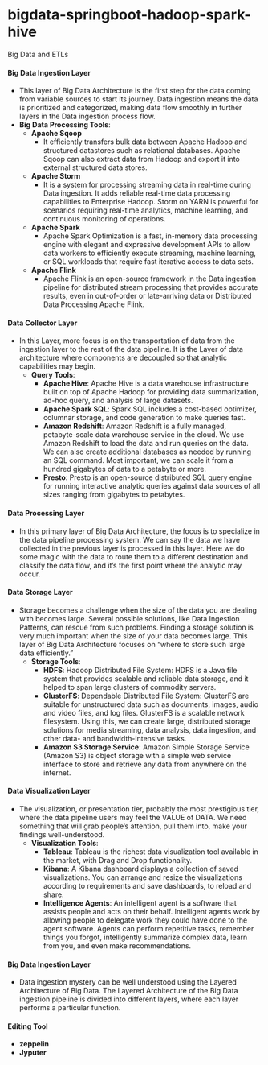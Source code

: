 # bigdata-springboot-hadoop-spark-hive
Big Data and ETLs

#### Big Data Ingestion Layer
* This layer of Big Data Architecture is the first step for the data coming from variable sources to start its journey. Data ingestion means the data is prioritized and categorized, making data flow smoothly in further layers in the Data ingestion process flow.
* __Big Data Processing Tools__:
  * __Apache Sqoop__
    * It efficiently transfers bulk data between Apache Hadoop and structured datastores such as relational databases. Apache Sqoop can also extract data from Hadoop and export it into external structured data stores.
  * __Apache Storm__
    * It is a system for processing streaming data in real-time during Data ingestion. It adds reliable real-time data processing capabilities to Enterprise Hadoop. Storm on YARN is powerful for scenarios requiring real-time analytics, machine learning, and continuous monitoring of operations.
  * __Apache Spark__
    * Apache Spark Optimization is a fast, in-memory data processing engine with elegant and expressive development APIs to allow data workers to efficiently execute streaming, machine learning, or SQL workloads that require fast iterative access to data sets.
  * __Apache Flink__
    * Apache Flink is an open-source framework in the Data ingestion pipeline for distributed stream processing that provides accurate results, even in out-of-order or late-arriving data or Distributed Data Processing Apache Flink.

#### Data Collector Layer
* In this Layer, more focus is on the transportation of data from the ingestion layer to the rest of the data pipeline. It is the Layer of data architecture where components are decoupled so that analytic capabilities may begin.
  * __Query Tools__: 
    * __Apache Hive__: Apache Hive is a data warehouse infrastructure built on top of Apache Hadoop for providing data summarization, ad-hoc query, and analysis of large datasets.
    * __Apache Spark SQL__: Spark SQL includes a cost-based optimizer, columnar storage, and code generation to make queries fast.
    * __Amazon Redshift__: Amazon Redshift is a fully managed, petabyte-scale data warehouse service in the cloud. We use Amazon Redshift to load the data and run queries on the data. We can also create additional databases as needed by running an SQL command. Most important, we can scale it from a hundred gigabytes of data to a petabyte or more.
    * __Presto__: Presto is an open-source distributed SQL query engine for running interactive analytic queries against data sources of all sizes ranging from gigabytes to petabytes.

#### Data Processing Layer
* In this primary layer of Big Data Architecture, the focus is to specialize in the data pipeline processing system. We can say the data we have collected in the previous layer is processed in this layer. Here we do some magic with the data to route them to a different destination and classify the data flow, and it’s the first point where the analytic may occur.

#### Data Storage Layer
* Storage becomes a challenge when the size of the data you are dealing with becomes large. Several possible solutions, like Data Ingestion Patterns, can rescue from such problems. Finding a storage solution is very much important when the size of your data becomes large. This layer of Big Data Architecture focuses on “where to store such large data efficiently.”
  * __Storage Tools__:
    * __HDFS__: Hadoop Distributed File System: HDFS is a Java file system that provides scalable and reliable data storage, and it helped to span large clusters of commodity servers.
    * __GlusterFS__: Dependable Distributed File System: GlusterFS are suitable for unstructured data such as documents, images, audio and video files, and log files. GlusterFS is a scalable network filesystem. Using this, we can create large, distributed storage solutions for media streaming, data analysis, data ingestion, and other data- and bandwidth-intensive tasks.
    * __Amazon S3 Storage Service__: Amazon Simple Storage Service (Amazon S3) is object storage with a simple web service interface to store and retrieve any data from anywhere on the internet.

#### Data Visualization Layer
* The visualization, or presentation tier, probably the most prestigious tier, where the data pipeline users may feel the VALUE of DATA. We need something that will grab people’s attention, pull them into, make your findings well-understood.
  * __Visualization Tools__:
    * __Tableau__: Tableau is the richest data visualization tool available in the market, with Drag and Drop functionality.
    * __Kibana__: A Kibana dashboard displays a collection of saved visualizations. You can arrange and resize the visualizations according to requirements and save dashboards, to reload and share.
    * __Intelligence Agents__: An intelligent agent is a software that assists people and acts on their behalf. Intelligent agents work by allowing people to delegate work they could have done to the agent software. Agents can perform repetitive tasks, remember things you forgot, intelligently summarize complex data, learn from you, and even make recommendations.

#### Big Data Ingestion Layer
* Data ingestion mystery can be well understood using the Layered Architecture of Big Data. The Layered Architecture of the Big Data ingestion pipeline is divided into different layers, where each layer performs a particular function.

#### Editing Tool
* __zeppelin__
* __Jyputer__

